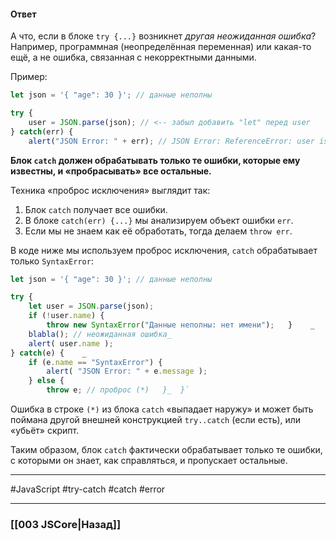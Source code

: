 #### Ответ

А что, если в блоке `try {...}` возникнет _другая неожиданная ошибка_? 
Например, программная (неопределённая переменная) или какая-то ещё, а не ошибка, связанная с некорректными данными.

Пример:
~~~javascript
let json = '{ "age": 30 }'; // данные неполны  

try {   
	user = JSON.parse(json); // <-- забыл добавить "let" перед user    // ... 
} catch(err) {   
	alert("JSON Error: " + err); // JSON Error: ReferenceError: user is not defined   // (не JSON ошибка на самом деле) }`
~~~

**Блок `catch` должен обрабатывать только те ошибки, которые ему известны, и «пробрасывать» все остальные.**

Техника «проброс исключения» выглядит так:

1.  Блок `catch` получает все ошибки.
2.  В блоке `catch(err) {...}` мы анализируем объект ошибки `err`.
3.  Если мы не знаем как её обработать, тогда делаем `throw err`.

В коде ниже мы используем проброс исключения, `catch` обрабатывает только `SyntaxError`:
~~~javascript
let json = '{ "age": 30 }'; // данные неполны 

try {    
	let user = JSON.parse(json);    
	if (!user.name) {     
		throw new SyntaxError("Данные неполны: нет имени");   }    _
	blabla(); // неожиданная ошибка_    
	alert( user.name );  
} catch(e) {    _
	if (e.name == "SyntaxError") {     
		alert( "JSON Error: " + e.message );   
	} else {     
		throw e; // проброс (*)   }_  }`
~~~

Ошибка в строке `(*)` из блока `catch` «выпадает наружу» и может быть поймана другой внешней конструкцией `try..catch` (если есть), или «убьёт» скрипт.

Таким образом, блок `catch` фактически обрабатывает только те ошибки, с которыми он знает, как справляться, и пропускает остальные.

___
 #JavaScript #try-catch #catch #error

___

### [[003 JSCore|Назад]]